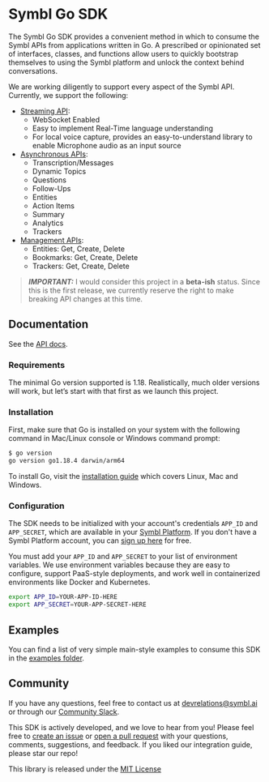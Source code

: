 # Symbl Go SDK

The Symbl Go SDK provides a convenient method in which to consume the Symbl APIs from applications written in Go. A prescribed or opinionated set of interfaces, classes, and functions allow users to quickly bootstrap themselves to using the Symbl platform and unlock the context behind conversations. 

We are working diligently to support every aspect of the Symbl API. Currently, we support the following:
- [Streaming API][streaming_api-docs]:
  - WebSocket Enabled
  - Easy to implement Real-Time language understanding
  - For local voice capture, provides an easy-to-understand library to enable Microphone audio as an input source
- [Asynchronous APIs][async_api-docs]:
  - Transcription/Messages
  - Dynamic Topics
  - Questions
  - Follow-Ups
  - Entities
  - Action Items
  - Summary
  - Analytics
  - Trackers
- [Management APIs][management_api-docs]:
  - Entities: Get, Create, Delete
  - Bookmarks: Get, Create, Delete
  - Trackers: Get, Create, Delete

> **_IMPORTANT:_** I would consider this project in a **beta-ish** status. Since this is the first release, we currently reserve the right to make breaking API changes at this time. 

## Documentation

See the [API docs][symbl-docs].

### Requirements

The minimal Go version supported is 1.18. Realistically, much older versions will work, but let’s start with that first as we launch this project.

### Installation

First, make sure that Go is installed on your system with the following command in Mac/Linux console or Windows command prompt:

```sh
$ go version
go version go1.18.4 darwin/arm64
```

To install Go, visit the [installation guide](https://go.dev/doc/install) which covers Linux, Mac and Windows.

### Configuration

The SDK needs to be initialized with your account's credentials `APP_ID` and `APP_SECRET`, which are available in your [Symbl Platform][api-keys]. If you don't have a Symbl Platform account, you can [sign up here][symbl_signup] for free.

You must add your `APP_ID` and `APP_SECRET` to your list of environment variables. We use environment variables because they are easy to configure, support PaaS-style deployments, and work well in containerized environments like Docker and Kubernetes.

```sh
export APP_ID=YOUR-APP-ID-HERE
export APP_SECRET=YOUR-APP-SECRET-HERE
```

## Examples

You can find a list of very simple main-style examples to consume this SDK in the [examples folder][examples-folder].

## Community

If you have any questions, feel free to contact us at devrelations@symbl.ai or through our [Community Slack][slack].

This SDK is actively developed, and we love to hear from you! Please feel free to [create an issue][issues] or [open a pull request][pulls] with your questions, comments, suggestions, and feedback. If you liked our integration guide, please star our repo!

This library is released under the [MIT License][license]


[api-keys]: https://platform.symbl.ai/#/login
[symbl-docs]: https://docs.symbl.ai/docs
[streaming_api-docs]: https://docs.symbl.ai/docs/streaming-api
[async_api-docs]: https://docs.symbl.ai/docs/async-api
[management_api-docs]: https://docs.symbl.ai/docs/management-api
[symbl_signup]: https://platform.symbl.ai/signup?utm_source=symbl&utm_medium=blog&utm_campaign=devrel&_ga=2.226597914.683175584.1662998385-1953371422.1659457591&_gl=1*mm3foy*_ga*MTk1MzM3MTQyMi4xNjU5NDU3NTkx*_ga_FN4MP7CES4*MTY2MzEwNDQyNi44Mi4xLjE2NjMxMDQ0MzcuMC4wLjA.
[examples-folder]: examples/
[issues]: https://github.com/dvonthenen/symbl-go-sdk/issues
[pulls]: https://github.com/dvonthenen/symbl-go-sdk/pulls
[license]: LICENSE
[slack]: https://join.slack.com/t/symbldotai/shared_invite/zt-4sic2s11-D3x496pll8UHSJ89cm78CA
